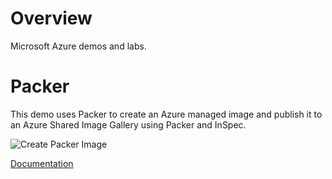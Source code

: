 # Overview
Microsoft Azure demos and labs.

# Packer
This demo uses Packer to create an Azure managed image and publish it to an Azure Shared Image Gallery using Packer and InSpec.

![Create Packer Image](https://github.com/ralacher/azure-demos/workflows/Create%20Packer%20Image/badge.svg)

[Documentation](https://github.com/ralacher/azure-demos/wiki/Packer)
